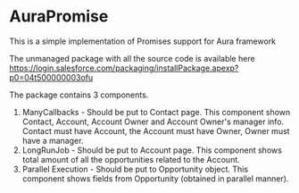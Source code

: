 # AuraPromise
This is a simple implementation of Promises support for Aura framework

The unmanaged package with all the source code is available here https://login.salesforce.com/packaging/installPackage.apexp?p0=04t500000003ofu

The package contains 3 components.

1. ManyCallbacks - Should be put to Contact page. This component shown Contact, Account, Account Owner and Account Owner's manager info. Contact must have Account, the Account must have Owner, Owner must have a manager.
2. LongRunJob - Should be put to Account page. This component shows total amount of all the opportunities related to the Account.
3. Parallel Execution - Should be put to Opportunity object. This component shows fields from Opportunity (obtained in parallel manner).
